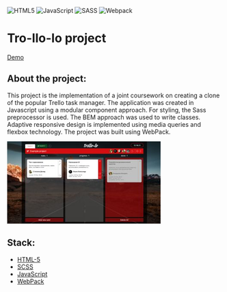 ![HTML5](https://img.shields.io/badge/html5-%23E34F26.svg?style=for-the-badge&logo=html5&logoColor=white)
![JavaScript](https://img.shields.io/badge/javascript-%23323330.svg?style=for-the-badge&logo=javascript&logoColor=%23F7DF1E)
![SASS](https://img.shields.io/badge/SASS-hotpink.svg?style=for-the-badge&logo=SASS&logoColor=white)
![Webpack](https://img.shields.io/badge/webpack-%238DD6F9.svg?style=for-the-badge&logo=webpack&logoColor=black)


**<h1>Tro-llo-lo project</h1>**
[Demo](https://lightzone1981.github.io/Trello-project/)

**<h2>About the project:</h2>**
This project is the implementation of a joint coursework on creating a clone of the popular Trello task manager. 
The application was created in Javascript using a modular component approach. 
For styling, the Sass preprocessor is used. 
The BEM approach was used to write classes. 
Adaptive responsive design is implemented using media queries and flexbox technology. 
The project was built using WebPack.

![Screen preview](./docs/screen.jpg)

<h2>Stack:</h2>

* [HTML-5](http://htmlbook.ru/samhtml5/sintaksis-html5)
* [SCSS](https://sass-scss.ru/guide/)
* [JavaScript](https://learn.javascript.ru/)
* [WebPack](https://webpack.js.org/)